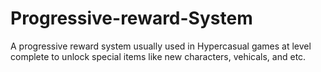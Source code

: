 # Progressive-reward-System

A progressive reward system usually used in Hypercasual games at level complete to unlock special items like new characters, vehicals, and etc.
